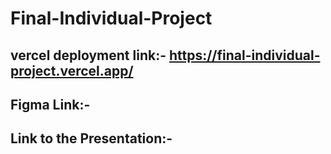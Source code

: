# Final-Individual-Project

## vercel deployment link:- https://final-individual-project.vercel.app/

## Figma Link:- 

## Link to the Presentation:- 